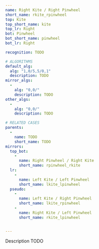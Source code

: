 ```yaml
---
name: Right Kite / Right Pinwheel
short_name: rkite_rpinwheel
top: Kite
top_short_name: kite
top_lr: Right
bot: Pinwheel
bot_short_name: pinwheel
bot_lr: Right

recognition: TODO

# ALGORITHMS
default_alg:
  alg: "1,0/5,5/0,1"
  description: TODO
mirror_algs:
  -
    alg: "0,0/"
    description: TODO
other_algs:
  -
    alg: "0,0/"
    description: TODO

# RELATED CASES
parents:
  -
    name: TODO
    short_name: TODO
mirrors:
  top_bot:
    -
      name: Right Pinwheel / Right Kite
      short_name: rpinwheel_rkite
  lr:
    -
      name: Left Kite / Left Pinwheel
      short_name: lkite_lpinwheel
  pseudo:
    -
      name: Left Kite / Right Pinwheel
      short_name: lkite_rpinwheel
    -
      name: Right Kite / Left Pinwheel
      short_name: rkite_lpinwheel


---
```


Description TODO

